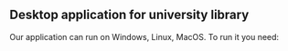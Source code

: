 ## Desktop application for university library

Our application can run on Windows, Linux, MacOS.
To run it you need:
